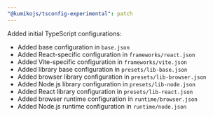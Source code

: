 ```yaml
---
"@kumikojs/tsconfig-experimental": patch
---
```


Added initial TypeScript configurations:

- Added base configuration in `base.json`
- Added React-specific configuration in `frameworks/react.json`
- Added Vite-specific configuration in `frameworks/vite.json`
- Added library base configuration in `presets/lib-base.json`
- Added browser library configuration in `presets/lib-browser.json`
- Added Node.js library configuration in `presets/lib-node.json`
- Added React library configuration in `presets/lib-react.json`
- Added browser runtime configuration in `runtime/browser.json`
- Added Node.js runtime configuration in `runtime/node.json`
